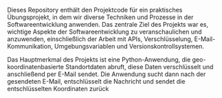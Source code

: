 Dieses Repository enthält den Projektcode für ein praktisches Übungsprojekt, in dem wir diverse Techniken und Prozesse in der Softwareentwicklung anwenden. Das zentrale Ziel des Projekts war es, wichtige Aspekte der Softwareentwicklung zu veranschaulichen und anzuwenden, einschließlich der Arbeit mit APIs, Verschlüsselung, E-Mail-Kommunikation, Umgebungsvariablen und Versionskontrollsystemen.

Das Hauptmerkmal des Projekts ist eine Python-Anwendung, die geo-koordinatenbasierte Standortdaten abruft, diese Daten verschlüsselt und anschließend per E-Mail sendet. Die Anwendung sucht dann nach der gesendeten E-Mail, entschlüsselt die Nachricht und sendet die entschlüsselten Koordinaten zurück
